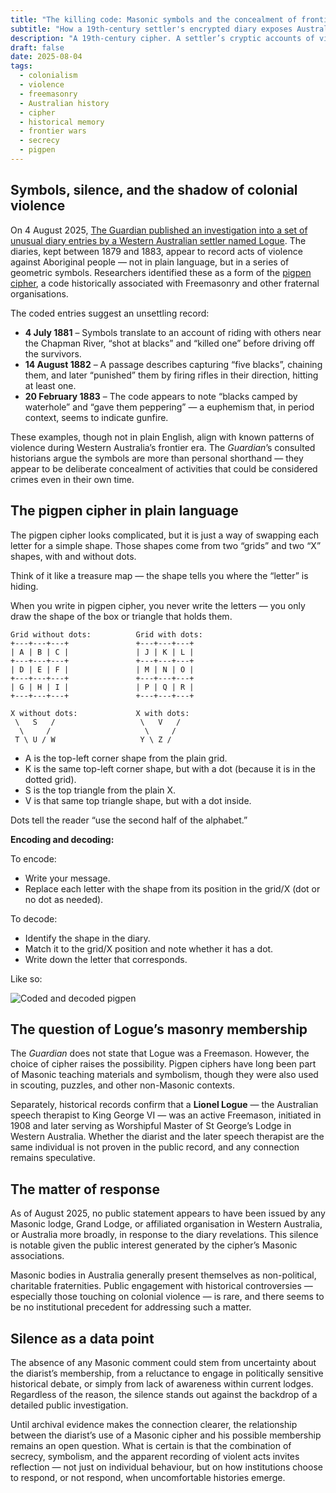 ```yaml
---  
title: "The killing code: Masonic symbols and the concealment of frontier Violence" 
subtitle: "How a 19th-century settler's encrypted diary exposes Australia’s silenced past—and the institutions that still will not speak of it"  
description: "A 19th-century cipher. A settler’s cryptic accounts of violence. A modern-day silence. The discovery of Lionel Logue’s encoded diaries forces a reckoning with how colonial atrocities were concealed—and who benefits from keeping them obscured."
draft: false
date: 2025-08-04
tags:  
  - colonialism
  - violence  
  - freemasonry  
  - Australian history  
  - cipher  
  - historical memory  
  - frontier wars  
  - secrecy
  - pigpen
---
```


## Symbols, silence, and the shadow of colonial violence

On 4 August 2025, [The Guardian published an investigation into a set of unusual diary entries by a Western Australian settler named Logue](https://www.theguardian.com/australia-news/ng-interactive/2025/aug/04/the-killing-code-strange-symbols-in-a-wa-settlers-diaries-lay-bare-frontier-atrocities-ntwnfb). 
The diaries, kept between 1879 and 1883, appear to record acts of violence against Aboriginal people — not in plain 
language, but in a series of geometric symbols. Researchers identified these as a form of the [pigpen cipher](https://en.wikipedia.org/wiki/Pigpen_cipher), a code historically associated with Freemasonry and other fraternal organisations.

The coded entries suggest an unsettling record:

* **4 July 1881** – Symbols translate to an account of riding with others near the Chapman River, “shot at blacks” and “killed one” before driving off the survivors.
* **14 August 1882** – A passage describes capturing “five blacks”, chaining them, and later “punished” them by firing rifles in their direction, hitting at least one.
* **20 February 1883** – The code appears to note “blacks camped by waterhole” and “gave them peppering” — a euphemism that, in period context, seems to indicate gunfire.

These examples, though not in plain English, align with known patterns of violence during Western Australia’s frontier 
era. The *Guardian*’s consulted historians argue the symbols are more than personal shorthand — they appear to be 
deliberate concealment of activities that could be considered crimes even in their own time.

## The pigpen cipher in plain language

The pigpen cipher looks complicated, but it is just a way of swapping each letter for a simple shape. Those shapes come from two “grids” and two “X” shapes, with and without dots.

Think of it like a treasure map — the shape tells you where the “letter” is hiding.

When you write in pigpen cipher, you never write the letters — you only draw the shape of the box or triangle that holds them.

```text
Grid without dots:          Grid with dots:
+---+---+---+               +---+---+---+
| A | B | C |               | J | K | L |
+---+---+---+               +---+---+---+
| D | E | F |               | M | N | O |
+---+---+---+               +---+---+---+
| G | H | I |               | P | Q | R |
+---+---+---+               +---+---+---+

X without dots:             X with dots:
 \   S   /                   \   V   /
  \     /                     \     /
 T \ U / W                   Y \ Z /  
```

* A is the top-left corner shape from the plain grid.
* K is the same top-left corner shape, but with a dot (because it is in the dotted grid).
* S is the top triangle from the plain X.
* V is that same top triangle shape, but with a dot inside.

Dots tell the reader “use the second half of the alphabet.”

**Encoding and decoding:**

To encode:

* Write your message.
* Replace each letter with the shape from its position in the grid/X (dot or no dot as needed).

To decode:

* Identify the shape in the diary.
* Match it to the grid/X position and note whether it has a dot.
* Write down the letter that corresponds.

Like so:

![Coded and decoded pigpen](/images/logue-decoded.png)

## The question of Logue’s masonry membership

The *Guardian* does not state that Logue was a Freemason. However, the choice of cipher raises the possibility. Pigpen ciphers have long been part of Masonic teaching materials and symbolism, though they were also used in scouting, puzzles, and other non-Masonic contexts.

Separately, historical records confirm that a **Lionel Logue** — the Australian speech therapist to King George VI — was an active Freemason, initiated in 1908 and later serving as Worshipful Master of St George’s Lodge in Western Australia. Whether the diarist and the later speech therapist are the same individual is not proven in the public record, and any connection remains speculative.

## The matter of response

As of August 2025, no public statement appears to have been issued by any Masonic lodge, Grand Lodge, or affiliated 
organisation in Western Australia, or Australia more broadly, in response to the diary revelations. This silence is 
notable given the public interest generated by the cipher’s Masonic associations.

Masonic bodies in Australia generally present themselves as non-political, charitable fraternities. Public engagement 
with historical controversies — especially those touching on colonial violence — is rare, and there seems to be no 
institutional precedent for addressing such a matter.

## Silence as a data point

The absence of any Masonic comment could stem from uncertainty about the diarist’s membership, from a reluctance to 
engage in politically sensitive historical debate, or simply from lack of awareness within current lodges. Regardless 
of the reason, the silence stands out against the backdrop of a detailed public investigation.

Until archival evidence makes the connection clearer, the relationship between the diarist’s use of a Masonic cipher 
and his possible membership remains an open question. What is certain is that the combination of secrecy, symbolism, 
and the apparent recording of violent acts invites reflection — not just on individual behaviour, but on how 
institutions choose to respond, or not respond, when uncomfortable histories emerge.



